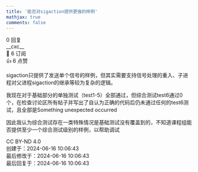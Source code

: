```yaml
---
title: '能否对sigaction提供更强的样例'
mathjax: true
comments: false
---
```

<div class="post-info">0 回复</div>

<div id="reply-0" class="reply">
<div class="reply-header">
<span>&#x5F;&#x5F;cxc&#x5F;&#x5F;</span>
<div class="reply-badges"><div class="badge badge-subscribes">&#x1F516;&#xFE0E; 6 订阅</div><div class="badge badge-likes">&#x1F44D;&#xFE0E; 6 点赞</div></div>
</div>
<div class="reply-text">

sigaction只提供了发送单个信号的样例，但其实需要支持信号处理的重入、子进程对父进程sigaction的继承等较为复杂的逻辑。

我现在对于基础部分的单独测试（test1-5）全部通过，但综合测试test6通过0个，在检查讨论区所有帖子并写出了自认为正确的代码后仍未通过任何的test6测试，且全部是Something unexpected occurred

因此我认为综合测试存在一类特殊情况是基础测试没有覆盖到的，不知道课程组能否提供至少一个综合测试级别的样例，以帮助调试

</div>
<div class="reply-footer">
<span>CC BY-ND 4.0</span>
<div class="reply-datetime">
创建于：<time datetime="2024-06-16T10:06:43.818753+08:00" title="2024-06-16T10:06:43.818753+08:00">2024-06-16 10:06:43</time>
<br>最后修改于：<time datetime="2024-06-16T10:06:43.818753+08:00" title="2024-06-16T10:06:43.818753+08:00">2024-06-16 10:06:43</time>
<br>最后回复于：<time datetime="2024-06-16T10:06:43.818753+08:00" title="2024-06-16T10:06:43.818753+08:00">2024-06-16 10:06:43</time>
</div>
</div>
<div style="clear: both;"></div>
</div>

